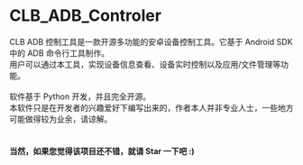 # CLB_ADB_Controler
CLB ADB 控制工具是一款开源多功能的安卓设备控制工具。它基于 Android SDK 中的 ADB 命令行工具制作。
<br>
用户可以通过本工具，实现设备信息查看、设备实时控制以及应用/文件管理等功能。
<br><br>
软件基于 Python 开发，并且完全开源。
<br>
本软件只是在开发者的兴趣爱好下编写出来的，作者本人并非专业人士，一些地方可能做得较为业余，请谅解。
<br><br>
<h4>当然，如果您觉得该项目还不错，就请 Star 一下吧 :)</h4>
